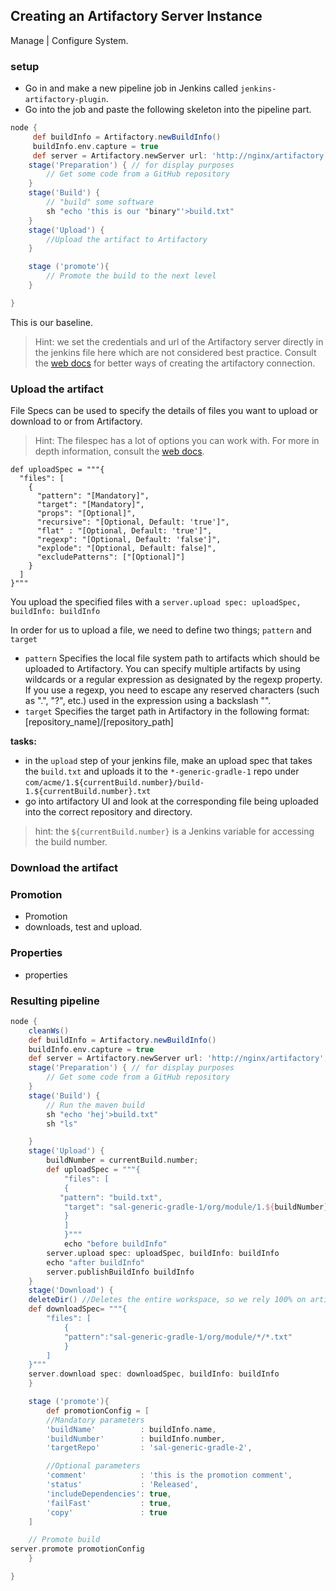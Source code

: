 
## Creating an Artifactory Server Instance
 Manage | Configure System.

### setup

* Go in and make a new pipeline job in Jenkins called `jenkins-artifactory-plugin`.
* Go into the job and paste the following skeleton into the pipeline part.

```groovy
node {
     def buildInfo = Artifactory.newBuildInfo()
     buildInfo.env.capture = true
     def server = Artifactory.newServer url: 'http://nginx/artifactory', username: 'admin', password: 'lkvmxxcv'
    stage('Preparation') { // for display purposes
        // Get some code from a GitHub repository
    }
    stage('Build') {
        // "build" some software
        sh "echo 'this is our "binary"'>build.txt"
    }
    stage('Upload') {
        //Upload the artifact to Artifactory
    }

    stage ('promote'){
        // Promote the build to the next level
    }

}
```

This is our baseline.

> Hint: we set the credentials and url of the Artifactory server directly in the jenkins file here which are not considered best practice. Consult the [web docs](https://www.jfrog.com/confluence/display/RTF/Working+With+Pipeline+Jobs+in+Jenkins) for better ways of creating the artifactory connection.


### Upload the artifact

File Specs can be used to specify the details of files you want to upload or download to or from Artifactory.

> Hint: The filespec has a lot of options you can work with. For more in depth information, consult the [web docs](https://www.jfrog.com/confluence/display/RTF/Using+File+Specs).

```
def uploadSpec = """{
  "files": [
    {
      "pattern": "[Mandatory]",
      "target": "[Mandatory]",
      "props": "[Optional]",
      "recursive": "[Optional, Default: 'true']",
      "flat" : "[Optional, Default: 'true']",
      "regexp": "[Optional, Default: 'false']",
      "explode": "[Optional, Default: false]",
      "excludePatterns": ["[Optional]"]
    }
  ]
}"""
```

You upload the specified files with a `server.upload spec: uploadSpec, buildInfo: buildInfo`

In order for us to upload a file, we need to define two things; `pattern` and `target`

* `pattern` Specifies the local file system path to artifacts which should be uploaded to Artifactory. You can specify multiple artifacts by using wildcards or a regular expression as designated by the regexp property. If you use a regexp, you need to escape any reserved characters (such as ".", "?", etc.) used in the expression using a backslash "\".
* `target` Specifies the target path in Artifactory in the following format: [repository_name]/[repository_path]

**tasks:**

* in the `upload` step of your jenkins file, make an upload spec that takes the `build.txt` and uploads it to the `*-generic-gradle-1` repo under `com/acme/1.${currentBuild.number}/build-1.${currentBuild.number}.txt`
* go into artifactory UI and look at the corresponding file being uploaded into the correct repository and directory.

> hint: the `${currentBuild.number}` is a Jenkins variable for accessing the build number.

### Download the artifact


### Promotion

* Promotion
* downloads, test and upload.

### Properties

* properties

### Resulting pipeline
```groovy
node {
    cleanWs()
    def buildInfo = Artifactory.newBuildInfo()
    buildInfo.env.capture = true
    def server = Artifactory.newServer url: 'http://nginx/artifactory', username: 'admin', password: 'lkvmxxcv'
    stage('Preparation') { // for display purposes
        // Get some code from a GitHub repository
    }
    stage('Build') {
        // Run the maven build
        sh "echo 'hej'>build.txt"
        sh "ls"

    }
    stage('Upload') {
        buildNumber = currentBuild.number;
        def uploadSpec = """{
            "files": [
            {
           "pattern": "build.txt",
            "target": "sal-generic-gradle-1/org/module/1.${buildNumber}/module-1.${buildNumber}.txt"
            }
            ]
            }"""
            echo "before buildInfo"
        server.upload spec: uploadSpec, buildInfo: buildInfo
        echo "after buildInfo"
        server.publishBuildInfo buildInfo
    }
    stage('Download') {
    deleteDir() //Deletes the entire workspace, so we rely 100% on artifactory
    def downloadSpec= """{
        "files": [
            {
            "pattern":"sal-generic-gradle-1/org/module/*/*.txt"
            }
        ]
    }"""
    server.download spec: downloadSpec, buildInfo: buildInfo
    }

    stage ('promote'){
        def promotionConfig = [
        //Mandatory parameters
        'buildName'          : buildInfo.name,
        'buildNumber'        : buildInfo.number,
        'targetRepo'         : 'sal-generic-gradle-2',

        //Optional parameters
        'comment'            : 'this is the promotion comment',
        'status'             : 'Released',
        'includeDependencies': true,
        'failFast'           : true,
        'copy'               : true
    ]

    // Promote build
server.promote promotionConfig
    }

}
```